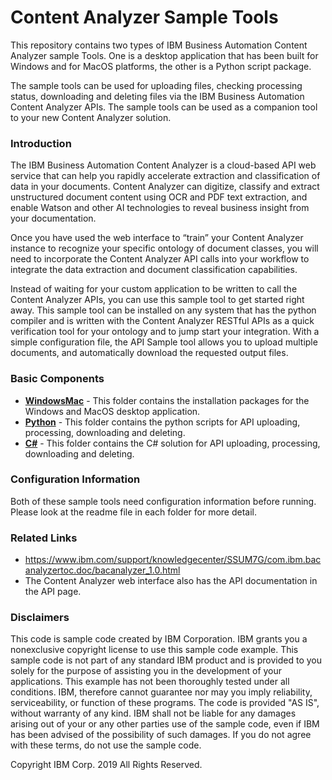 # Content Analyzer Sample Tools

This repository contains two types of IBM Business Automation Content Analyzer sample Tools. One is a desktop application that has been built for Windows and for MacOS platforms, the other is a Python script package.

The sample tools can be used for uploading files, checking processing status, downloading and deleting files via the IBM Business Automation Content Analyzer APIs. The sample tools can be used as a companion tool to your new Content Analyzer solution.

### Introduction
The IBM Business Automation Content Analyzer is a cloud-based API web service that can help you rapidly accelerate extraction and classification of data in your documents. Content Analyzer can digitize, classify and extract unstructured document content using OCR and PDF text extraction, and enable Watson and other AI technologies to reveal business insight from your documentation.

Once you have used the web interface to “train” your Content Analyzer instance to recognize your specific ontology of document classes, you will need to incorporate the Content Analyzer API calls into your workflow to integrate the data extraction and document classification capabilities.

Instead of waiting for your custom application to be written to call the Content Analyzer APIs, you can use this sample tool to get started right away. This sample tool can be installed on any system that has the python compiler and is written with the Content Analyzer RESTful APIs as a quick verification tool for your ontology and to jump start your integration. With a simple configuration file, the API Sample tool allows you to upload multiple documents, and automatically download the requested output files.

### Basic Components
+ [**WindowsMac**](WindowsMac) - This folder contains the installation packages for the Windows and MacOS desktop application.
+ [**Python**](Python) - This folder contains the python scripts for API uploading, processing, downloading and deleting.
+ [**C#**](C#) - This folder contains the C# solution for API uploading, processing, downloading and deleting.

### Configuration Information
Both of these sample tools need configuration information before running. Please look at the readme file in each folder for more detail.

### Related Links
+ https://www.ibm.com/support/knowledgecenter/SSUM7G/com.ibm.bacanalyzertoc.doc/bacanalyzer_1.0.html
+ The Content Analyzer web interface also has the API documentation in the API page.

### Disclaimers
This code is sample code created by IBM Corporation. IBM grants you a nonexclusive copyright license to use this sample code example. This sample code is not part of any standard IBM product and is provided to you solely for the purpose of assisting you in the development of your applications. This example has not been thoroughly tested under all conditions. IBM, therefore cannot guarantee nor may you imply reliability, serviceability, or function of these programs. The code is provided "AS IS", without warranty of any kind. IBM shall not be liable for any damages arising out of your or any other parties use of the sample code, even if IBM has been advised of the possibility of such damages. If you do not agree with these terms, do not use the sample code.

Copyright IBM Corp. 2019 All Rights Reserved.
